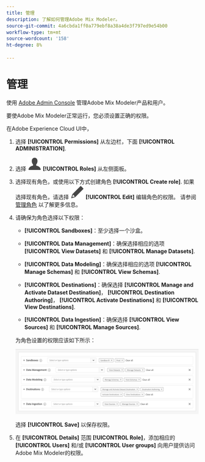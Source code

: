 ```yaml
---
title: 管理
description: 了解如何管理Adobe Mix Modeler。
source-git-commit: 4a6cbda1ff0a779ebf8a38a4de3f797ed9e54b00
workflow-type: tm+mt
source-wordcount: '158'
ht-degree: 8%

---
```



# 管理

使用 [Adobe Admin Console](https://helpx.adobe.com/cn/enterprise/using/admin-console.html) 管理Adobe Mix Modeler产品和用户。

要使Adobe Mix Modeler正常运行，您必须设置正确的权限。

在Adobe Experience Cloud UI中，

1. 选择 **[!UICONTROL Permissions]** 从左边栏，下面 **[!UICONTROL ADMINISTRATION]**.

1. 选择 ![人员](assets/icons/User.svg) **[!UICONTROL Roles]** 从左侧面板。

1. 选择现有角色，或使用以下方式创建角色 **[!UICONTROL Create role]**. 如果选择现有角色，请选择 ![编辑](assets/icons/Edit.svg) **[!UICONTROL Edit]** 编辑角色的权限。 请参阅 [管理角色](https://helpx.adobe.com/cn/enterprise/using/admin-console.html) 以了解更多信息。

1. 请确保为角色选择以下权限：

   * **[!UICONTROL Sandboxes]**：至少选择一个沙盒。

   * **[!UICONTROL Data Management]**：确保选择相应的选项 **[!UICONTROL View Datasets]** 和 **[!UICONTROL Manage Datasets]**.

   * **[!UICONTROL Data Modeling]**：确保选择相应的选项 **[!UICONTROL Manage Schemas]** 和 **[!UICONTROL View Schemas]**.

   * **[!UICONTROL Destinations]**：确保选择 **[!UICONTROL Manage and Activate Dataset Destination]**， **[!UICONTROL Destination Authoring]**， **[!UICONTROL Activate Destinations]** 和 **[!UICONTROL View Destinations]**.

   * **[!UICONTROL Data Ingestion]**：确保选择 **[!UICONTROL View Sources]** 和 **[!UICONTROL Manage Sources]**.

   为角色设置的权限应该如下所示：

   ![Permissions](assets/permissions.png)

   选择 **[!UICONTROL Save]** 以保存权限。

1. 在 **[!UICONTROL Details]** 范围 **[!UICONTROL Role]**，添加相应的 **[!UICONTROL Users]** 和/或 **[!UICONTROL User groups]** 向用户提供访问Adobe Mix Modeler的权限。
